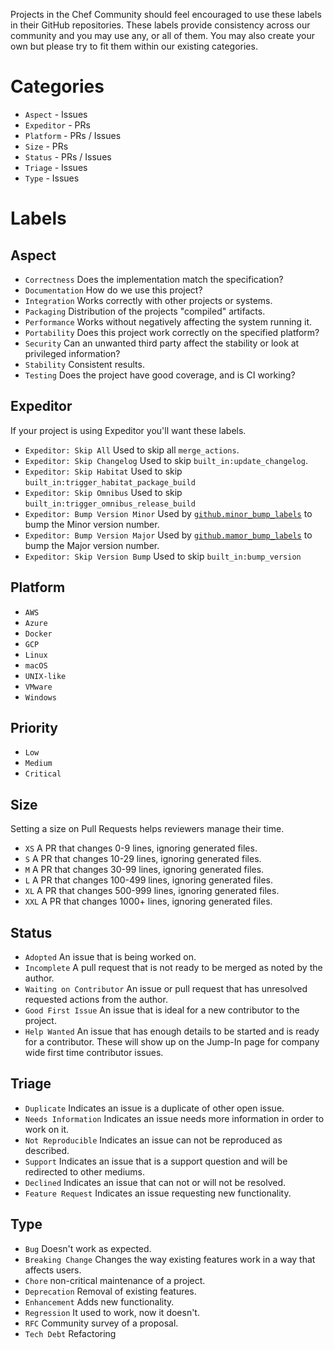 Projects in the Chef Community should feel encouraged to use these labels in their GitHub repositories. These labels provide consistency across our community and you may use any, or all of them. You may also create your own but please try to fit them within our existing categories.

# Categories

 - `Aspect` - Issues
 - `Expeditor` - PRs
 - `Platform` - PRs / Issues
 - `Size` - PRs
 - `Status` - PRs / Issues
 - `Triage` - Issues
 - `Type` - Issues

# Labels

## Aspect

 - `Correctness` Does the implementation match the specification?
 - `Documentation` How do we use this project?
 - `Integration` Works correctly with other projects or systems.
 - `Packaging` Distribution of the projects "compiled" artifacts.
 - `Performance` Works without negatively affecting the system running it.
 - `Portability` Does this project work correctly on the specified platform?
 - `Security` Can an unwanted third party affect the stability or look at privileged information?
 - `Stability` Consistent results.
 - `Testing` Does the project have good coverage, and is CI working?
 
## Expeditor

 If your project is using Expeditor you'll want these labels.

 - `Expeditor: Skip All` Used to skip all `merge_actions`.
 - `Expeditor: Skip Changelog` Used to skip `built_in:update_changelog`.
 - `Expeditor: Skip Habitat` Used to skip `built_in:trigger_habitat_package_build`
 - `Expeditor: Skip Omnibus` Used to skip `built_in:trigger_omnibus_release_build`
 - `Expeditor: Bump Version Minor` Used by [`github.minor_bump_labels`](https://expeditor.chef.io/docs/reference/built_in/#bump-version) to bump the Minor version number.
  - `Expeditor: Bump Version Major` Used by [`github.mamor_bump_labels`](https://expeditor.chef.io/docs/reference/built_in/#bump-version) to bump the Major version number.
 - `Expeditor: Skip Version Bump` Used to skip `built_in:bump_version`

## Platform

 - `AWS`
 - `Azure`
 - `Docker`
 - `GCP`
 - `Linux`
 - `macOS`
 - `UNIX-like`
 - `VMware`
 - `Windows`

## Priority

 - `Low`
 - `Medium`
 - `Critical`

## Size

 Setting a size on Pull Requests helps reviewers manage their time.

 - `XS` A PR that changes 0-9 lines, ignoring generated files.
 - `S` A PR that changes 10-29 lines, ignoring generated files.
 - `M` A PR that changes 30-99 lines, ignoring generated files.
 - `L` A PR that changes 100-499 lines, ignoring generated files.
 - `XL` A PR that changes 500-999 lines, ignoring generated files.
 - `XXL` A PR that changes 1000+ lines, ignoring generated files.

## Status

 - `Adopted` An issue that is being worked on.
 - `Incomplete` A pull request that is not ready to be merged as noted by the author.
 - `Waiting on Contributor` An issue or pull request that has unresolved requested actions from the author.
 - `Good First Issue` An issue that is ideal for a new contributor to the project.
 - `Help Wanted` An issue that has enough details to be started and is ready for a contributor. These will show up on the Jump-In page for company wide first time contributor issues.

## Triage

 - `Duplicate` Indicates an issue is a duplicate of other open issue.
 - `Needs Information` Indicates an issue needs more information in order to work on it.
 - `Not Reproducible` Indicates an issue can not be reproduced as described.
 - `Support` Indicates an issue that is a support question and will be redirected to other mediums.
 - `Declined` Indicates an issue that can not or will not be resolved.
 - `Feature Request` Indicates an issue requesting new functionality.

## Type

 - `Bug` Doesn't work as expected.
 - `Breaking Change` Changes the way existing features work in a way that affects users.
 - `Chore` non-critical maintenance of a project.
 - `Deprecation` Removal of existing features.
 - `Enhancement` Adds new functionality.
 - `Regression` It used to work, now it doesn't.
 - `RFC` Community survey of a proposal.
 - `Tech Debt` Refactoring
